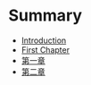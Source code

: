 # Summary

* [Introduction](README.md)
* [First Chapter](chapter1.md)
* [第一章](di-yi-zhang.md)
* [第二章](di-er-zhang.md)

